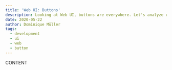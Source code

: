 ```yaml
---
title: 'Web UI: Buttons'
description: Looking at Web UI, buttons are everywhere. Let's analyze use cases and implementations. We will look into design, usability and (of course) accessibility areas, plus a few real-world examples.
date: 2020-05-22
author: Dominique Müller
tags:
  - development
  - ui
  - web
  - button
---
```


CONTENT
